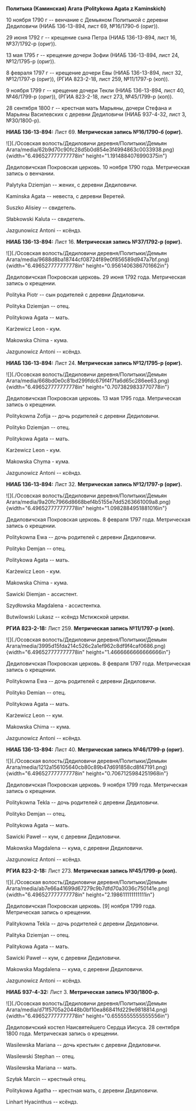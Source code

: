 **Политыка (Каминская) Агата (Politykowa Agata z Kaminskich)**

10 ноября 1790 г -- венчание с Демьяном Политыкой с деревни Дедиловичи
(НИАБ 136-13-894, лист 69, №16/1790-б (ориг)).

29 июня 1792 г -- крещение сына Петра (НИАБ 136-13-894, лист 16,
№37/1792-р (ориг)).

13 мая 1795 г -- крещение дочери Зофии (НИАБ 136-13-894, лист 24,
№12/1795-р (ориг)).

8 февраля 1797 г -- крещение дочери Евы (НИАБ 136-13-894, лист 32,
№12/1797-р (ориг)), (РГИА 823-2-18, лист 259, №11/1797-р (коп)).

9 ноября 1799 г -- крещение дочери Текли (НИАБ 136-13-894, лист 40,
№46/1799-р (ориг)), (РГИА 823-2-18, лист 273, №45/1799-р (коп)).

28 сентября 1800 г -- крестная мать Марьяны, дочери Стефана и Марьяны
Василевских с деревни Дедиловичи (НИАБ 937-4-32, лист 3, №30/1800-р).

**НИАБ 136-13-894:** Лист 69. **Метрическая запись №16/1790-б (ориг).**

![](./Осовская волость/Дедиловичи деревня/Политыки/Демьян Агата/media/62b9d70c90fc28d5b0d854e3f4994863c0033938.png){width="6.496527777777778in"
height="1.1914884076990375in"}

Дедиловичская Покровская церковь. 10 ноября 1790 года. Метрическая
запись о венчании.

Palytyka Dziemjan -- жених, с деревни Дедиловичи.

Kaminska Agata -- невеста, с деревни Веретей.

Suszko Alisiey -- свидетель.

Słabkowski Kaluta -- свидетель.

Jazgunowicz Antoni -- ксёндз.

**НИАБ 136-13-894:** Лист 16. **Метрическая запись №37/1792-р (ориг).**

![](./Осовская волость/Дедиловичи деревня/Политыки/Демьян Агата/media/9688d8ba18744cf08724f89e0f856589d947a7bf.png){width="6.496527777777778in"
height="0.9561406386701662in"}

Дедиловичская Покровская церковь. 29 июня 1792 года. Метрическая запись
о крещении.

Polityka Piotr -- сын родителей с деревни Дедиловичи.

Polityka Dziemjan -- отец.

Politykowa Agata -- мать.

Karżewicz Leon - кум.

Makowska Chima - кума.

Jazgunowicz Antoni -- ксёндз.

**НИАБ 136-13-894:** Лист 24. **Метрическая запись №12/1795-р (ориг).**

![](./Осовская волость/Дедиловичи деревня/Политыки/Демьян Агата/media/668bd0e0c81bd299fdc679f4f7fa6d65c286ee63.png){width="6.496527777777778in"
height="0.7073829833770778in"}

Дедиловичская Покровская церковь. 13 мая 1795 года. Метрическая запись о
крещении.

Politykowna Zofija -- дочь родителей с деревни Дедиловичи.

Polityko Dziemjan -- отец.

Politykowa Agata -- мать.

Karżewicz Leon - кум.

Makowska Chyma - кума.

Jazgunowicz Antoni -- ксёндз.

**НИАБ 136-13-894:** Лист 32. **Метрическая запись №12/1797-р (ориг).**

![](./Осовская волость/Дедиловичи деревня/Политыки/Демьян Агата/media/9a20fc7966d8668bef4b5155e7dd5263661009a8.png){width="6.496527777777778in"
height="1.0982884951881016in"}

Дедиловичская Покровская церковь. 8 февраля 1797 года. Метрическая
запись о крещении.

Politykowna Ewa -- дочь родителей с деревни Дедиловичи.

Polityko Demjan -- отец.

Politykowa Agata -- мать.

Karżewicz Leon - кум.

Makowska Chima - кума.

Sawicki Diemjan - ассистент.

Szydłowska Magdalena - ассистентка.

Butwilowski Lukasz -- ксёндз Мстижской церкви.

**РГИА 823-2-18:** Лист 259. **Метрическая запись №11/1797-р (коп).**

![](./Осовская волость/Дедиловичи деревня/Политыки/Демьян Агата/media/3995d15fda214c526c2a1ef962c8df9f4caf0686.png){width="6.496527777777778in"
height="1.4666666666666666in"}

Дедиловичская Покровская церковь. 8 февраля 1797 года. Метрическая
запись о крещении.

Politykowna Ewa -- дочь родителей с деревни Дедиловичи.

Polityko Demian -- отец.

Politykowa Agata -- мать.

Karżewicz Leon -- кум.

Makowska Chima -- кума.

Jazgunowicz Antoni -- ксёндз.

**НИАБ 136-13-894:** Лист 40. **Метрическая запись №46/1799-р (ориг).**

![](./Осовская волость/Дедиловичи деревня/Политыки/Демьян Агата/media/1212a156105640cb80c89b47d691858cd8f47191.png){width="6.496527777777778in"
height="0.7067125984251968in"}

Дедиловичская Покровская церковь. 9 ноября 1799 года. Метрическая запись
о крещении.

Politykowna Tekla -- дочь родителей с деревни Дедиловичи.

Polityko Demjan -- отец.

Politykowa Agata -- мать.

Sawicki Paweł -- кум, с деревни Дедиловичи.

Makowska Magdalena -- кума, с деревни Дедиловичи.

Jazgunowicz Antoni -- ксёндз.

**РГИА 823-2-18:** Лист 273. **Метрическая запись №45/1799-р (коп).**

![](./Осовская волость/Дедиловичи деревня/Политыки/Демьян Агата/media/ab7e66a41699d67279c9b7dfd70a3036c750141e.png){width="6.496527777777778in"
height="2.198611111111111in"}

Дедиловичская Покровская церковь. \[9\] ноября 1799 года. Метрическая
запись о крещении.

Palitykowna Tekla -- дочь родителей с деревни Дедиловичи.

Palityka Dziemjan -- отец.

Palitykowa Agata -- мать.

Sawicki Paweł -- кум, с деревни Дедиловичи.

Makowska Magdalena -- кума, с деревни Дедиловичи.

Jazgunowicz Antoni -- ксёндз.

**НИАБ 937-4-32:** Лист 3. **Метрическая запись №30/1800-р.**

![](./Осовская волость/Дедиловичи деревня/Политыки/Демьян Агата/media/d71f5705a20448b0bf10ea86841fd229e9818814.png){width="6.496527777777778in"
height="0.6555555555555556in"}

Дедиловичский костел Наисвятейшего Сердца Иисуса. 28 сентября 1800 года.
Метрическая запись о крещении.

Wasilewska Mariana -- дочь крестьян с деревни Дедиловичи.

Wasilewski Stephan -- отец.

Wasilewska Mariana -- мать.

Szyłak Marcin -- крестный отец.

Politykowa Agatha -- крестная мать, с деревни Дедиловичи.

Linhart Hyacinthus -- ксёндз.
